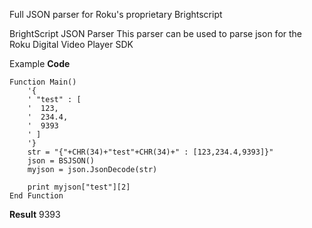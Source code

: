 Full JSON parser for Roku's proprietary Brightscript


BrightScript JSON Parser
This parser can be used to parse json for the Roku Digital Video Player SDK

Example
**Code**

    Function Main()
        '{
        ' "test" : [
        '  123,
        '  234.4,
        '  9393
        ' ]
        '}
        str = "{"+CHR(34)+"test"+CHR(34)+" : [123,234.4,9393]}"
        json = BSJSON()
        myjson = json.JsonDecode(str)
        
        print myjson["test"][2]
    End Function

**Result**
    9393

